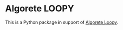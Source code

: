 Algorete LOOPY
==============

This is a Python package in support of [Algorete Loopy](http://www.algorete.org/).
